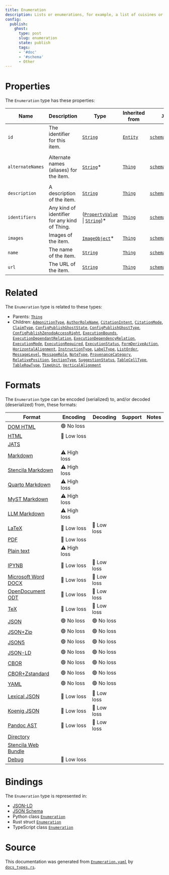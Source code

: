 ```yaml
---
title: Enumeration
description: Lists or enumerations, for example, a list of cuisines or music genres, etc.
config:
  publish:
    ghost:
      type: post
      slug: enumeration
      state: publish
      tags:
      - '#doc'
      - '#schema'
      - Other
---
```


# Properties

The `Enumeration` type has these properties:

| Name             | Description                                   | Type                                                                                                                                                       | Inherited from                                                     | `JSON-LD @id`                                              | Aliases                                                                                   |
| ---------------- | --------------------------------------------- | ---------------------------------------------------------------------------------------------------------------------------------------------------------- | ------------------------------------------------------------------ | ---------------------------------------------------------- | ----------------------------------------------------------------------------------------- |
| `id`             | The identifier for this item.                 | [`String`](https://stencila.ghost.io/docs/reference/schema/string)                                                                                         | [`Entity`](https://stencila.ghost.io/docs/reference/schema/entity) | [`schema:id`](https://schema.org/id)                       | -                                                                                         |
| `alternateNames` | Alternate names (aliases) for the item.       | [`String`](https://stencila.ghost.io/docs/reference/schema/string)*                                                                                        | [`Thing`](https://stencila.ghost.io/docs/reference/schema/thing)   | [`schema:alternateName`](https://schema.org/alternateName) | `alternate-names`, `alternate_names`, `alternateName`, `alternate-name`, `alternate_name` |
| `description`    | A description of the item.                    | [`String`](https://stencila.ghost.io/docs/reference/schema/string)                                                                                         | [`Thing`](https://stencila.ghost.io/docs/reference/schema/thing)   | [`schema:description`](https://schema.org/description)     | -                                                                                         |
| `identifiers`    | Any kind of identifier for any kind of Thing. | ([`PropertyValue`](https://stencila.ghost.io/docs/reference/schema/property-value) \| [`String`](https://stencila.ghost.io/docs/reference/schema/string))* | [`Thing`](https://stencila.ghost.io/docs/reference/schema/thing)   | [`schema:identifier`](https://schema.org/identifier)       | `identifier`                                                                              |
| `images`         | Images of the item.                           | [`ImageObject`](https://stencila.ghost.io/docs/reference/schema/image-object)*                                                                             | [`Thing`](https://stencila.ghost.io/docs/reference/schema/thing)   | [`schema:image`](https://schema.org/image)                 | `image`                                                                                   |
| `name`           | The name of the item.                         | [`String`](https://stencila.ghost.io/docs/reference/schema/string)                                                                                         | [`Thing`](https://stencila.ghost.io/docs/reference/schema/thing)   | [`schema:name`](https://schema.org/name)                   | -                                                                                         |
| `url`            | The URL of the item.                          | [`String`](https://stencila.ghost.io/docs/reference/schema/string)                                                                                         | [`Thing`](https://stencila.ghost.io/docs/reference/schema/thing)   | [`schema:url`](https://schema.org/url)                     | -                                                                                         |

# Related

The `Enumeration` type is related to these types:

- Parents: [`Thing`](https://stencila.ghost.io/docs/reference/schema/thing)
- Children: [`AdmonitionType`](https://stencila.ghost.io/docs/reference/schema/admonition-type), [`AuthorRoleName`](https://stencila.ghost.io/docs/reference/schema/author-role-name), [`CitationIntent`](https://stencila.ghost.io/docs/reference/schema/citation-intent), [`CitationMode`](https://stencila.ghost.io/docs/reference/schema/citation-mode), [`ClaimType`](https://stencila.ghost.io/docs/reference/schema/claim-type), [`ConfigPublishGhostState`](https://stencila.ghost.io/docs/reference/schema/config-publish-ghost-state), [`ConfigPublishGhostType`](https://stencila.ghost.io/docs/reference/schema/config-publish-ghost-type), [`ConfigPublishZenodoAccessRight`](https://stencila.ghost.io/docs/reference/schema/config-publish-zenodo-access-right), [`ExecutionBounds`](https://stencila.ghost.io/docs/reference/schema/execution-bounds), [`ExecutionDependantRelation`](https://stencila.ghost.io/docs/reference/schema/execution-dependant-relation), [`ExecutionDependencyRelation`](https://stencila.ghost.io/docs/reference/schema/execution-dependency-relation), [`ExecutionMode`](https://stencila.ghost.io/docs/reference/schema/execution-mode), [`ExecutionRequired`](https://stencila.ghost.io/docs/reference/schema/execution-required), [`ExecutionStatus`](https://stencila.ghost.io/docs/reference/schema/execution-status), [`FormDeriveAction`](https://stencila.ghost.io/docs/reference/schema/form-derive-action), [`HorizontalAlignment`](https://stencila.ghost.io/docs/reference/schema/horizontal-alignment), [`InstructionType`](https://stencila.ghost.io/docs/reference/schema/instruction-type), [`LabelType`](https://stencila.ghost.io/docs/reference/schema/label-type), [`ListOrder`](https://stencila.ghost.io/docs/reference/schema/list-order), [`MessageLevel`](https://stencila.ghost.io/docs/reference/schema/message-level), [`MessageRole`](https://stencila.ghost.io/docs/reference/schema/message-role), [`NoteType`](https://stencila.ghost.io/docs/reference/schema/note-type), [`ProvenanceCategory`](https://stencila.ghost.io/docs/reference/schema/provenance-category), [`RelativePosition`](https://stencila.ghost.io/docs/reference/schema/relative-position), [`SectionType`](https://stencila.ghost.io/docs/reference/schema/section-type), [`SuggestionStatus`](https://stencila.ghost.io/docs/reference/schema/suggestion-status), [`TableCellType`](https://stencila.ghost.io/docs/reference/schema/table-cell-type), [`TableRowType`](https://stencila.ghost.io/docs/reference/schema/table-row-type), [`TimeUnit`](https://stencila.ghost.io/docs/reference/schema/time-unit), [`VerticalAlignment`](https://stencila.ghost.io/docs/reference/schema/vertical-alignment)

# Formats

The `Enumeration` type can be encoded (serialized) to, and/or decoded (deserialized) from, these formats:

| Format                                                                       | Encoding     | Decoding   | Support | Notes |
| ---------------------------------------------------------------------------- | ------------ | ---------- | ------- | ----- |
| [DOM HTML](https://stencila.ghost.io/docs/reference/formats/dom.html)        | 🟢 No loss    |            |         |
| [HTML](https://stencila.ghost.io/docs/reference/formats/html)                | 🔷 Low loss   |            |         |
| [JATS](https://stencila.ghost.io/docs/reference/formats/jats)                |              |            |         |
| [Markdown](https://stencila.ghost.io/docs/reference/formats/md)              | ⚠️ High loss |            |         |
| [Stencila Markdown](https://stencila.ghost.io/docs/reference/formats/smd)    | ⚠️ High loss |            |         |
| [Quarto Markdown](https://stencila.ghost.io/docs/reference/formats/qmd)      | ⚠️ High loss |            |         |
| [MyST Markdown](https://stencila.ghost.io/docs/reference/formats/myst)       | ⚠️ High loss |            |         |
| [LLM Markdown](https://stencila.ghost.io/docs/reference/formats/llmd)        | ⚠️ High loss |            |         |
| [LaTeX](https://stencila.ghost.io/docs/reference/formats/latex)              | 🔷 Low loss   | 🔷 Low loss |         |
| [PDF](https://stencila.ghost.io/docs/reference/formats/pdf)                  | 🔷 Low loss   |            |         |
| [Plain text](https://stencila.ghost.io/docs/reference/formats/text)          | ⚠️ High loss |            |         |
| [IPYNB](https://stencila.ghost.io/docs/reference/formats/ipynb)              | 🔷 Low loss   | 🔷 Low loss |         |
| [Microsoft Word DOCX](https://stencila.ghost.io/docs/reference/formats/docx) | 🔷 Low loss   | 🔷 Low loss |         |
| [OpenDocument ODT](https://stencila.ghost.io/docs/reference/formats/odt)     | 🔷 Low loss   | 🔷 Low loss |         |
| [TeX](https://stencila.ghost.io/docs/reference/formats/tex)                  | 🔷 Low loss   | 🔷 Low loss |         |
| [JSON](https://stencila.ghost.io/docs/reference/formats/json)                | 🟢 No loss    | 🟢 No loss  |         |
| [JSON+Zip](https://stencila.ghost.io/docs/reference/formats/json.zip)        | 🟢 No loss    | 🟢 No loss  |         |
| [JSON5](https://stencila.ghost.io/docs/reference/formats/json5)              | 🟢 No loss    | 🟢 No loss  |         |
| [JSON-LD](https://stencila.ghost.io/docs/reference/formats/jsonld)           | 🟢 No loss    | 🟢 No loss  |         |
| [CBOR](https://stencila.ghost.io/docs/reference/formats/cbor)                | 🟢 No loss    | 🟢 No loss  |         |
| [CBOR+Zstandard](https://stencila.ghost.io/docs/reference/formats/cbor.zstd) | 🟢 No loss    | 🟢 No loss  |         |
| [YAML](https://stencila.ghost.io/docs/reference/formats/yaml)                | 🟢 No loss    | 🟢 No loss  |         |
| [Lexical JSON](https://stencila.ghost.io/docs/reference/formats/lexical)     | 🔷 Low loss   | 🔷 Low loss |         |
| [Koenig JSON](https://stencila.ghost.io/docs/reference/formats/koenig)       | 🔷 Low loss   | 🔷 Low loss |         |
| [Pandoc AST](https://stencila.ghost.io/docs/reference/formats/pandoc)        | 🔷 Low loss   | 🔷 Low loss |         |
| [Directory](https://stencila.ghost.io/docs/reference/formats/directory)      |              |            |         |
| [Stencila Web Bundle](https://stencila.ghost.io/docs/reference/formats/swb)  |              |            |         |
| [Debug](https://stencila.ghost.io/docs/reference/formats/debug)              | 🔷 Low loss   |            |         |

# Bindings

The `Enumeration` type is represented in:

- [JSON-LD](https://stencila.org/Enumeration.jsonld)
- [JSON Schema](https://stencila.org/Enumeration.schema.json)
- Python class [`Enumeration`](https://github.com/stencila/stencila/blob/main/python/python/stencila/types/enumeration.py)
- Rust struct [`Enumeration`](https://github.com/stencila/stencila/blob/main/rust/schema/src/types/enumeration.rs)
- TypeScript class [`Enumeration`](https://github.com/stencila/stencila/blob/main/ts/src/types/Enumeration.ts)

# Source

This documentation was generated from [`Enumeration.yaml`](https://github.com/stencila/stencila/blob/main/schema/Enumeration.yaml) by [`docs_types.rs`](https://github.com/stencila/stencila/blob/main/rust/schema-gen/src/docs_types.rs).
